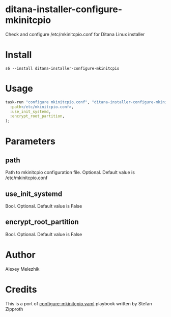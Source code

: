 # ditana-installer-configure-mkinitcpio

Check and configure /etc/mkinitcpio.conf for Ditana Linux installer

# Install

    s6 --install ditana-installer-configure-mkinitcpio

# Usage

```raku
task-run "configure mkinitcpio.conf", "ditana-installer-configure-mkinitcpio", %(
  :path</etc/mkinitcpio.conf>,
  :use_init_systemd,
  :encrypt_root_partition,
);
```

# Parameters

## path

Path to mkinitcpio configuration file. Optional. Default value is /etc/mkinitcpio.conf

## use_init_systemd

Bool. Optional. Default value is False

## encrypt_root_partition

Bool. Optional. Default value is False

# Author

Alexey Melezhik

# Credits

This is a port of [configure-mkinitcpio.yaml](https://github.com/acrion/ditana-installer/blob/main/airootfs/root/bind-mount/root/configure-mkinitcpio.yaml) playbook written by Stefan Zipproth


